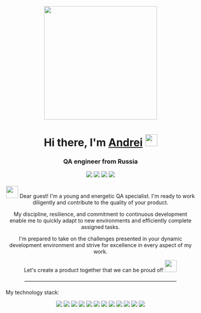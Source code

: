<div align="center">
    <img src="https://i.giphy.com/media/v1.Y2lkPTc5MGI3NjExYTV0Mnc4YnZ5cmlqbTE3NmFnOTg4ZG5oMzdkdXRwajNyZXJtOTQ1OSZlcD12MV9pbnRlcm5hbF9naWZfYnlfaWQmY3Q9Zw/ZmrLi7eC703u/giphy.gif" width="300"/>
</div>
<h1 align="center">Hi there, I'm <a href="https://spb.hh.ru/resume/16ea14f5ff0cce0b210039ed1f574530673261" target="_blank">Andrei</a> <img src="https://github.com/blackcater/blackcater/raw/main/images/Hi.gif" height="32"/></h1>
<h3 align="center">QA engineer from Russia</h3>
<div align="center">
    <a href="https://t.me/your_reflections_API" target="_blank" style="text-decoration: none;">
        <img src="https://img.shields.io/badge/Telegram-24A1DE?style=for-the-badge&logo=Telegram&logoColor=FFFFFF"/>
    </a>
    <a href="https://wa.me/89811445303" target="_blank" style="text-decoration: none;">
        <img src="https://img.shields.io/badge/WhatsApp-25D366?style=for-the-badge&logo=WhatsApp&logoColor=FFFFFF"/>
    </a>
    <a href="https://vk.com/id51118177" target="_blank" style="text-decoration: none;">
        <img src="https://img.shields.io/badge/VK-4682B4?style=for-the-badge&logo=VK&logoColor=FFFFFF"/>
    </a>
    <a href="https://www.instagram.com/your.reflections" target="_blank" style="text-decoration: none;">
        <img src="https://img.shields.io/badge/Instagram-E4405F?style=for-the-badge&logo=Instagram&logoColor=FFFFFF"/>
    </a>
</div>
<div align="center" style="margin-top: 20px;">
    <p><img src="https://github.com/blackcater/blackcater/raw/main/images/Hi.gif" height="32"/> Dear guest! I'm a young and energetic QA specialist. I'm ready to work diligently and contribute to the quality of your product.</p>
    <p>My discipline, resilience, and commitment to continuous development enable me to quickly adapt to new environments and efficiently complete assigned tasks.</p>
    <p>I'm prepared to take on the challenges presented in your dynamic development environment and strive for excellence in every aspect of my work.</p>
    <p>Let's create a product together that we can be proud of! <img src="https://github.com/AndreiSmirnov13/Animated-Fluent-Emojis/blob/master/Emojis/People/Technologist.png?raw=true" height="32"/></p>
</div>
<hr style="border-top: 1px solid #ccc; width: 80%; margin: 20px auto;">
 <p> My technology stack: </p>
 <div align="center">
<img src="https://img.shields.io/badge/Postman-FF6C37?style=for-the-badge&logo=Postman&logoColor=FFFFFF"/>
<img src="https://img.shields.io/badge/Swagger-85EA2D?style=for-the-badge&logo=Swagger&logoColor=FFFFFF"/>
<img src="https://img.shields.io/badge/Ubuntu-E95420?style=for-the-badge&logo=Ubuntu&logoColor=000000"/>
<img src="https://img.shields.io/badge/ClickUp-7B68EE?style=for-the-badge&logo=ClickUp&logoColor=000000"/>
<img src="https://img.shields.io/badge/Miro-050038?style=for-the-badge&logo=Miro&logoColor=FFFFFF"/>
<img src="https://img.shields.io/badge/Notion-000000?style=for-the-badge&logo=Notion&logoColor=FFFFFF"/>
<img src="https://img.shields.io/badge/MySQL-4479A1?style=for-the-badge&logo=MySQL&logoColor=FFFFFF"/>
<img src="https://img.shields.io/badge/Jira-0052CC?style=for-the-badge&logo=Jira&logoColor=FFFFFF"/>
<img src="https://img.shields.io/badge/Linux-FCC624?style=for-the-badge&logo=Linux&logoColor=000000"/>
<img src="https://img.shields.io/badge/JSon-000000?style=for-the-badge&logo=Json&logoColor=FFFFFF"/>
<img src="https://img.shields.io/badge/Git-F05032?style=for-the-badge&logo=Git&logoColor=000000"/>
<img src="https://img.shields.io/badge/Confluence-172B4D?style=for-the-badge&logo=Confluence&logoColor=FFFFFF"/>  
 </div>
